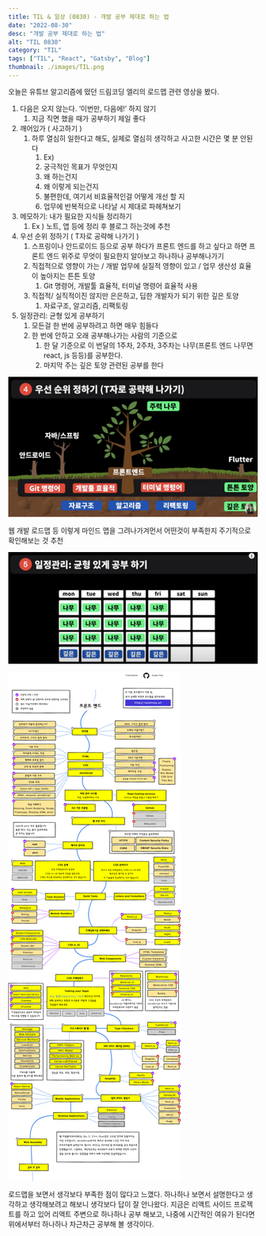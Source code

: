 ```yaml
---
title: TIL & 일상 (0830) - 개발 공부 제대로 하는 법
date: "2022-08-30"
desc: "개발 공부 제대로 하는 법"
alt: "TIL 0830"
category: "TIL"
tags: ["TIL", "React", "Gatsby", "Blog"]
thumbnail: ./images/TIL.png
---
```


오늘은 유튜브 알고리즘에 떴던 드림코딩 엘리의 로드맵 관련 영상을 봤다.

1. 다음은 오지 않는다. ‘이번만, 다음에!’ 하지 않기
    1. 지금 직면 했을 때가 공부하기 제일 좋다
2. 깨어있가 ( 사고하기 )
    1. 하루 열심히 일한다고 해도, 실제로 열심히 생각하고 사고한 시간은 몇 분 안된다
        1. Ex)
        2. 궁극적인 목표가 무엇인지
        3. 왜 하는건지
        4. 왜 이렇게 되는건지
        5. 불편한데, 여기서 비효율적인걸 어떻게 개선 할 지
        6. 업무에 반복적으로 나타날 시 제대로 파헤쳐보기
3. 메모하기: 내가 필요한 지식들 정리하기
    1. Ex ) 노트, 앱 등에 정리 후 블로그 하는것에 추천
4. 우선 순위 정하기 ( T자로 공략해 나가기 )
    1. 스프링이나 안드로이드 등으로 공부 하다가 프론트 엔드를 하고 싶다고 하면 프론트 엔드 위주로 무엇이 필요한지 알아보고 하나하나 공부해나가기
    2. 직접적으로 영향이 가는 / 개발 업무에 실질적 영향이 있고 / 업무 생산성 효율이 높아지는 튼튼 토양
        1. Git 명령어, 개발툴 효율적, 터미널 명령어 효율적 사용
    3. 직접적/ 실직적이진 않지만 은은하고, 딥한 개발자가 되기 위한 깊은 토양
        1. 자료구조, 알고리즘, 리팩토링
5. 일정관리: 균형 있게 공부하기
    1. 모든걸 한 번에 공부하려고 하면 매우 힘들다
    2. 한 번에 안하고 오래 공부해나가는 사람의 기준으로
        1. 한 달 기준으로 이 번달의 1주차, 2주차, 3주차는 나무(프론트 엔드 나무면 react, js 등등)를 공부한다.
        2. 마지막 주는 깊은 토양 관련된 공부를 한다


![첫번째 완성 이미지](images/tech_study4.png) 

웹 개발 로드맵 등 이렇게 마인드 맵을 그려나가겨먼서 어떤것이 부족한지 주기적으로 확인해보는 것 추천

![첫번째 완성 이미지](images/tech_study5.png)

![첫번째 완성 이미지](images/roadmap.png) 

로드맵을 보면서 생각보다 부족한 점이 많다고 느꼈다. 하나하나 보면서 설명한다고 생각하고 생각해보려고 해보니 생각보다 답이 잘 안나왔다.
지금은 리액트 사이드 프로젝트를 하고 있어 리액트 주변으로 하나하나 공부 해보고, 나중에 시간적인 여유가 된다면 위에서부터 하나하나
차근차근 공부해 볼 생각이다.

